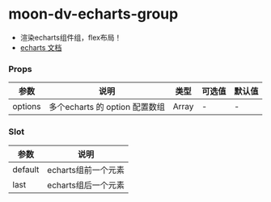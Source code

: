 # moon-dv-echarts-group

-   渲染echarts组件组，flex布局！
-   [echarts 文档](https://echarts.apache.org/zh/index.html)

### Props

| 参数        | 说明                      | 类型 | 可选值 | 默认值 |
| ----------- | ------------------------- | ---- | ------ | ------ |
| options      | 多个echarts 的 option 配置数组    | Array   | -      | -      |

### Slot

| 参数    | 说明 |
| ------- | ---- |
| default | echarts组前一个元素 |
| last | echarts组后一个元素 |